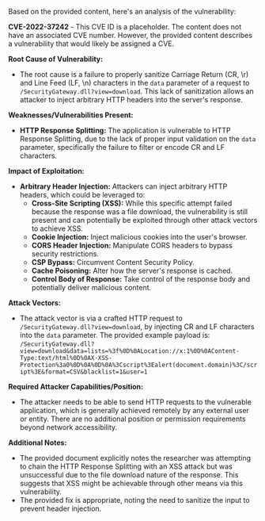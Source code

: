 Based on the provided content, here's an analysis of the vulnerability:

**CVE-2022-37242** - This CVE ID is a placeholder.  The content does not have an associated CVE number. However, the provided content describes a vulnerability that would likely be assigned a CVE.

**Root Cause of Vulnerability:**
- The root cause is a failure to properly sanitize Carriage Return (CR, \r) and Line Feed (LF, \n) characters in the `data` parameter of a request to `/SecurityGateway.dll?view=download`. This lack of sanitization allows an attacker to inject arbitrary HTTP headers into the server's response.

**Weaknesses/Vulnerabilities Present:**
- **HTTP Response Splitting:** The application is vulnerable to HTTP Response Splitting, due to the lack of proper input validation on the `data` parameter, specifically the failure to filter or encode CR and LF characters.

**Impact of Exploitation:**
- **Arbitrary Header Injection:** Attackers can inject arbitrary HTTP headers, which could be leveraged to:
    - **Cross-Site Scripting (XSS):** While this specific attempt failed because the response was a file download, the vulnerability is still present and can potentially be exploited through other attack vectors to achieve XSS.
    - **Cookie Injection:** Inject malicious cookies into the user's browser.
    - **CORS Header Injection:** Manipulate CORS headers to bypass security restrictions.
    - **CSP Bypass:** Circumvent Content Security Policy.
    - **Cache Poisoning:** Alter how the server's response is cached.
    - **Control Body of Response:** Take control of the response body and potentially deliver malicious content.

**Attack Vectors:**
- The attack vector is via a crafted HTTP request to `/SecurityGateway.dll?view=download`, by injecting CR and LF characters into the `data` parameter. The provided example payload is:
    `/SecurityGateway.dll?view=download&data=lists=%3f%0D%0ALocation://x:1%0D%0AContent-Type:text/html%0D%0AX-XSS-
    Protection%3a0%0D%0A%0D%0A%3Cscript%3Ealert(document.domain)%3C/script%3E&format=CSV&blacklist=1&user=1`

**Required Attacker Capabilities/Position:**
- The attacker needs to be able to send HTTP requests to the vulnerable application, which is generally achieved remotely by any external user or entity. There are no additional position or permission requirements beyond network accessibility.

**Additional Notes:**
- The provided document explicitly notes the researcher was attempting to chain the HTTP Response Splitting with an XSS attack but was unsuccessful due to the file download nature of the response. This suggests that XSS might be achievable through other means via this vulnerability.
- The provided fix is appropriate, noting the need to sanitize the input to prevent header injection.